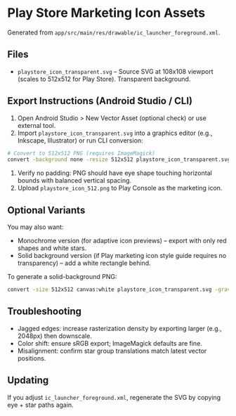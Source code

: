 # Play Store Marketing Icon Assets

Generated from `app/src/main/res/drawable/ic_launcher_foreground.xml`.

## Files

- `playstore_icon_transparent.svg` – Source SVG at 108x108 viewport (scales to 512x512 for Play Store). Transparent background.

## Export Instructions (Android Studio / CLI)

1. Open Android Studio > New Vector Asset (optional check) or use external tool.
2. Import `playstore_icon_transparent.svg` into a graphics editor (e.g., Inkscape, Illustrator) or run CLI conversion:

```bash
# Convert to 512x512 PNG (requires ImageMagick)
convert -background none -resize 512x512 playstore_icon_transparent.svg playstore_icon_512.png
```

1. Verify no padding: PNG should have eye shape touching horizontal bounds with balanced vertical spacing.
1. Upload `playstore_icon_512.png` to Play Console as the marketing icon.

## Optional Variants

You may also want:

- Monochrome version (for adaptive icon previews) – export with only red shapes and white stars.
- Solid background version (if Play marketing icon style guide requires no transparency) – add a white rectangle behind.

To generate a solid-background PNG:

```bash
convert -size 512x512 canvas:white playstore_icon_transparent.svg -gravity center -composite playstore_icon_512_whitebg.png
```

## Troubleshooting

- Jagged edges: increase rasterization density by exporting larger (e.g., 2048px) then downscale.
- Color shift: ensure sRGB export; ImageMagick defaults are fine.
- Misalignment: confirm star group translations match latest vector positions.

## Updating

If you adjust `ic_launcher_foreground.xml`, regenerate the SVG by copying eye + star paths again.
